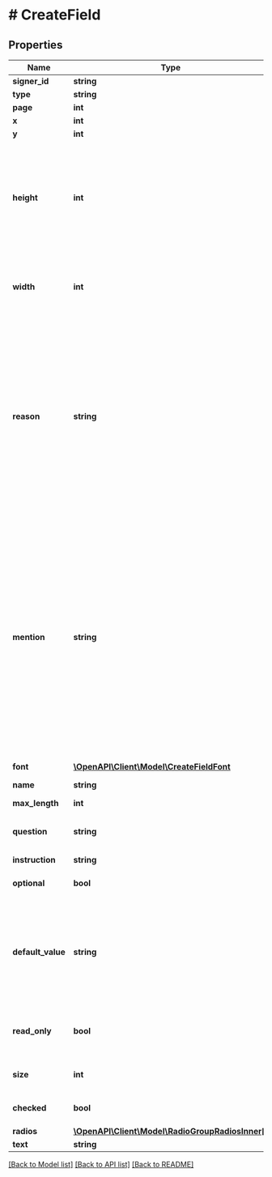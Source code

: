 # # CreateField

## Properties

Name | Type | Description | Notes
------------ | ------------- | ------------- | -------------
**signer_id** | **string** |  |
**type** | **string** |  |
**page** | **int** |  |
**x** | **int** |  |
**y** | **int** |  |
**height** | **int** | The height must be calculated using the formula: \&quot;height &#x3D; number_of_lines \\* font_size \\* line_height\&quot;, where the line height is always set to 1.5. | [optional]
**width** | **int** | If not set, the width is automatically calculated with the read only text length. | [optional]
**reason** | **string** | Provide extra context to explain why the Document is being signed. Once the Document is signed, the custom reason is stored in the Audit Trail and is included in the signature certificate. The default value is: \&quot;Signed by [Signer first name] [Signer last name]\&quot;. | [optional]
**mention** | **string** | Content of the Mention. You can use dynamic tags when creating the Mention: • &#x60;%date%&#x60; will display the current date when the Signer sign the Signature Request (eg. \&quot;24-03-2025\&quot;) • &#x60;%datetime%&#x60; will display the current date and time when the Signer signs the Signature Request (eg. \&quot;24-03-2025 10:30 UTC+0\&quot;) |
**font** | [**\OpenAPI\Client\Model\CreateFieldFont**](CreateFieldFont.md) |  | [optional]
**name** | **string** | Radio group&#39;s name | [optional]
**max_length** | **int** |  |
**question** | **string** | If you don&#39;t want any question, you can give an empty string. |
**instruction** | **string** |  | [optional]
**optional** | **bool** |  | [optional] [default to false]
**default_value** | **string** | If a default value is provided, the Field will be pre-filled with this value. The Signer can modify it before signing unless the Field is set to &#x60;read-only&#x60;. | [optional]
**read_only** | **bool** | If set to &#x60;true&#x60;, the radio button cannot be modified by the Signer. | [optional] [default to false]
**size** | **int** |  | [optional] [default to 24]
**checked** | **bool** |  | [optional] [default to false]
**radios** | [**\OpenAPI\Client\Model\RadioGroupRadiosInner[]**](RadioGroupRadiosInner.md) |  |
**text** | **string** |  |

[[Back to Model list]](../../README.md#models) [[Back to API list]](../../README.md#endpoints) [[Back to README]](../../README.md)
